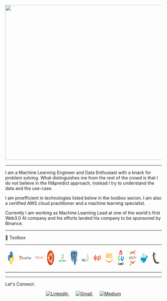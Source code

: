 


<p align="center">
<img src="https://github.com/Ahmed4221/Ahmed4221/blob/main/intro.gif" width="600" height="500"/>
</p>


---

I am a Machine Learning Engineer and Data Enthusiast with a knack for problem solving. What distinguishes me from the rest of the crowd is that I do not believe in the fit&predict approach, instead I try to understand the data and the use-case.

I am proefficient in technologies listed below in the *toolbox* secion. I am also a certified AWS cloud practitioner and a machine learning specialist.

Currently I am working as Machine Learning Lead at one of the world's first Web3.0 AI company and his efforts landed his company to be sponsored by Binance.

---




🧰 Toolbox


<table>
  <tr>
    <td>
        <img src="https://github.com/devicons/devicon/blob/master/icons/python/python-original.svg" width="50" height="50"/>
    </td>
    <td>
        <img src="https://github.com/devicons/devicon/blob/master/icons/tensorflow/tensorflow-original-wordmark.svg" width="80" height="80"/>
    </td>
    <td>
        <img src="https://github.com/devicons/devicon/blob/master/icons/pytorch/pytorch-plain-wordmark.svg" width="50" height="50" />
    </td>
        <td>
        <img src="https://github.com/devicons/devicon/blob/master/icons/ubuntu/ubuntu-plain.svg" width="50" height="50" />
    </td>
        <td>
        <img src="https://github.com/devicons/devicon/blob/master/icons/anaconda/anaconda-original-wordmark.svg" width="50" height="50" />
    </td>
        <td>
        <img src="https://github.com/devicons/devicon/blob/master/icons/postgresql/postgresql-plain.svg" width="50" height="50" />
    </td>
        <td>
        <img src="https://github.com/devicons/devicon/blob/master/icons/mysql/mysql-original-wordmark.svg" width="50" height="50" />
    </td>
        <td>
        <img src="https://github.com/devicons/devicon/blob/master/icons/git/git-plain-wordmark.svg" width="50" height="50" />
    </td>
        <td>
        <img src="https://github.com/devicons/devicon/blob/master/icons/amazonwebservices/amazonwebservices-plain-wordmark.svg" width="50" height="50" />
    </td>
            <td>
        <img src="https://github.com/devicons/devicon/blob/master/icons/opencv/opencv-original-wordmark.svg" width="50" height="50" />
    </td>
            <td>
        <img src="https://github.com/devicons/devicon/blob/master/icons/jupyter/jupyter-original-wordmark.svg" width="50" height="50" />
    </td>
            <td>
        <img src="https://github.com/devicons/devicon/blob/master/icons/docker/docker-plain.svg" width="50" height="50" />
    </td>
            <td>
        <img src="https://github.com/devicons/devicon/blob/master/icons/flask/flask-original.svg" width="50" height="50" />
    </td>
    
  </tr>
</table>


---
Let's Connect.
</br>
<p align="center">
 

<a href="https://www.linkedin.com/in/ahmedabdulah/">
<img src="https://bluebird-europe.com/wp-content/uploads/2021/08/LinkedIn-logo-1.png" alt="LinkedIn" height="80" />
</a>
&nbsp;&nbsp;&nbsp;&nbsp;  
<a href="mailto:ahmedabdullah64221@gmail.com">
<img src="https://www.freepnglogos.com/uploads/logo-gmail-png/logo-gmail-png-gmail-icon-download-png-and-vector-1.png" alt="Gmail" height="80" />
</a>
&nbsp;&nbsp;&nbsp;&nbsp;
 
<a href="https://medium.com/@ahmedabdullah64221">
<img  src="https://iconmonstr.com/wp-content/g/gd/makefg.php?i=../releases/preview/2018/png/iconmonstr-medium-5.png&r=99&g=110&b=114" alt="Medium"  height="80" />
</a>
 
</p>
<!--
**Ahmed4221/Ahmed4221** is a ✨ _special_ ✨ repository because its `README.md` (this file) appears on your GitHub profile.

Here are some ideas to get you started:

- 🔭 I’m currently working on ...
- 🌱 I’m currently learning ...
- 👯 I’m looking to collaborate on ...
- 🤔 I’m looking for help with ...
- 💬 Ask me about ...
- 📫 How to reach me: ...
- 😄 Pronouns: ...
- ⚡ Fun fact: ...
![](https://github.com/Ahmed4221/Ahmed4221/blob/main/intro.gif width="250" height="250")
### Hi there 👋

-->
